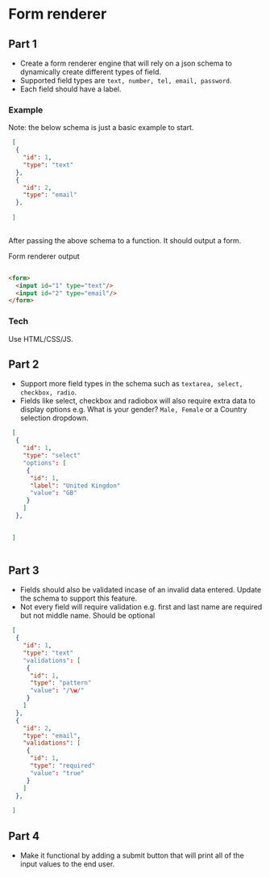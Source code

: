 # Form renderer 

## Part 1

- Create a form renderer engine that will rely on a json schema to dynamically create different types of field. 
- Supported field types are `text, number, tel, email, password`.
- Each field should have a label.

### Example

Note: the below schema is just a basic example to start. 

```json
 [
  {
    "id": 1,
    "type": "text"
  },
  {
    "id": 2,
    "type": "email"
  },
  
 ]
 
```

After passing the above schema to a function. It should output a form.

Form renderer output
```html

<form>
  <input id="1" type="text"/>
  <input id="2" type="email"/>
</form>

```

### Tech

Use HTML/CSS/JS.


## Part 2

- Support more field types in the schema such as `textarea, select, checkbox, radio`.
- Fields like select, checkbox and radiobox will also require extra data to display options e.g. What is your gender? `Male, Female` or a Country selection dropdown.


```json
 [
  {
    "id": 1,
    "type": "select"
    "options": [
     {
      "id": 1,
      "label": "United Kingdon"
      "value": "GB"
     }
    ]
  },

  
 ]
 
```
## Part 3

- Fields should also be validated incase of an invalid data entered. Update the schema to support this feature. 
- Not every field will require validation e.g. first and last name are required but not middle name. Should be optional

```json
 [
  {
    "id": 1,
    "type": "text"
    "validations": [
     {
      "id": 1,
      "type": "pattern"
      "value": "/\w/"
     }
    ]
  },
  {
    "id": 2,
    "type": "email",
    "validations": [
     {
      "id": 1,
      "type": "required"
      "value": "true"
     }
    ]
  },
  
 ]
 ```
 
 ## Part 4
 
 - Make it functional by adding a submit button that will print all of the input values to the end user.
 
 
